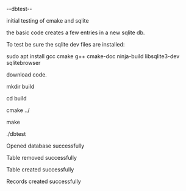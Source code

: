 --dbtest--

initial testing of cmake and sqlite

the basic code creates a few entries in a new sqlite db.



To test be sure the sqlite dev files are installed:

sudo apt install gcc cmake g++ cmake-doc ninja-build libsqlite3-dev sqlitebrowser


download code.

mkdir build

cd build

cmake ../

make

./dbtest 

Opened database successfully

Table removed successfully

Table created successfully

Records created successfully
